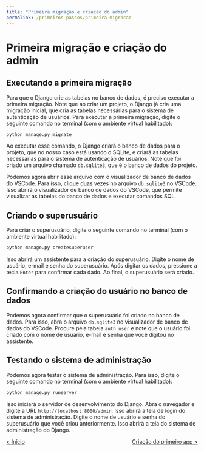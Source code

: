 ```yaml
---
title: "Primeira migração e criação do admin"
permalink: /primeiros-passos/primeira-migracao
---
```


# Primeira migração e criação do admin

## Executando a primeira migração

Para que o Django crie as tabelas no banco de dados, é preciso executar a primeira migração. Note que ao criar um projeto, o Django já cria uma migração inicial, que cria as tabelas necessárias para o sistema de autenticação de usuários. Para executar a primeira migração, digite o seguinte comando no terminal (com o ambiente virtual habilitado):

```bash
python manage.py migrate
```

Ao executar esse comando, o Django criará o banco de dados para o projeto, que no nosso caso está usando o SQLite, e criará as tabelas necessárias para o sistema de autenticação de usuários. Note que foi criado um arquivo chamado `db.sqlite3`, que é o banco de dados do projeto.

Podemos agora abrir esse arquivo com o visualizador de banco de dados do VSCode. Para isso, clique duas vezes no arquivo `db.sqlite3` no VSCode. Isso abrirá o visualizador de banco de dados do VSCode, que permite visualizar as tabelas do banco de dados e executar comandos SQL. 

## Criando o superusuário

Para criar o superusuário, digite o seguinte comando no terminal (com o ambiente virtual habilitado):

```bash
python manage.py createsuperuser
```

Isso abrirá um assistente para a criação do superusuário. Digite o nome de usuário, e-mail e senha do superusuário. Após digitar os dados, pressione a tecla `Enter` para confirmar cada dado. Ao final, o superusuário será criado.

## Confirmando a criação do usuário no banco de dados

Podemos agora confirmar que o superusuário foi criado no banco de dados. Para isso, abra o arquivo `db.sqlite3` no visualizador de banco de dados do VSCode. Procure pela tabela `auth_user` e note que o usuário foi criado com o nome de usuário, e-mail e senha que você digitou no assistente.

## Testando o sistema de administração

Podemos agora testar o sistema de administração. Para isso, digite o seguinte comando no terminal (com o ambiente virtual habilitado):

```bash
python manage.py runserver
```

Isso iniciará o servidor de desenvolvimento do Django. Abra o navegador e digite a URL `http://localhost:8000/admin`. Isso abrirá a tela de login do sistema de administração. Digite o nome de usuário e senha do superusuário que você criou anteriormente. Isso abrirá a tela do sistema de administração do Django.

<span style="display: flex; justify-content: space-between;"><span>[&lt; Início](. "Início")</span>
<span> 
[Criação do primeiro app &gt;](criacao-do-app "Próximo")  </span></span>
